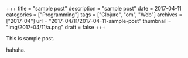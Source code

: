 +++
title = "sample post"
description = "sample post"
date = 2017-04-11
categories = ["Programming"]
tags = ["Clojure", "om", "Web"]
archives = ["2017-04"]
url = "2017-04/11/2017-04-11-sample-post"
thumbnail = "img/2017-04/11/a.png"
draft = false
+++

This is sample post.

<!--more-->

hahaha.

